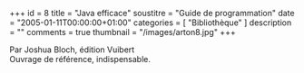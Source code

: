 +++
id = 8
title = "Java efficace"
soustitre = "Guide de programmation"
date = "2005-01-11T00:00:00+01:00"
categories = [ "Bibliothèque" ]
description = ""
comments = true
thumbnail = "/images/arton8.jpg"
+++

<div class="chapo">Par Joshua Bloch, édition Vuibert</div>
Ouvrage de référence, indispensable.